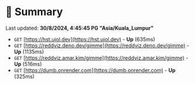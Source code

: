 # 📖 Summary
Last updated: **30/8/2024, 4:45:45 PG "Asia/Kuala_Lumpur"**

- `GET` [https://hst.ujol.dev](https://hst.ujol.dev) - **Up** (635ms)
- `GET` [https://reddviz.deno.dev/gimme](https://reddviz.deno.dev/gimme) - **Up** (1135ms)
- `GET` [https://reddviz.amar.kim/gimme](https://reddviz.amar.kim/gimme) - **Up** (516ms)
- `GET` [https://dumb.onrender.com](https://dumb.onrender.com) - **Up** (325ms)
